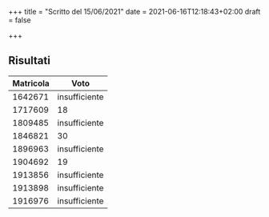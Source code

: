+++
title = "Scritto del 15/06/2021"
date = 2021-06-16T12:18:43+02:00
draft = false

+++

## Risultati

| Matricola | Voto          |
| --------- | ------------- |
1642671		|					insufficiente|
1717609		|					18|
1809485		|					insufficiente|
1846821		|					30|
1896963		|					insufficiente|
1904692		|					19|
1913856		|					insufficiente|
1913898		|					insufficiente|
1916976		|					insufficiente|
